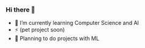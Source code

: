 ### Hi there 👋
- 🌱 I’m currently learning Computer Science and AI
- ⚡ (pet project soon)
- 🔭 Planning to do projects with ML

